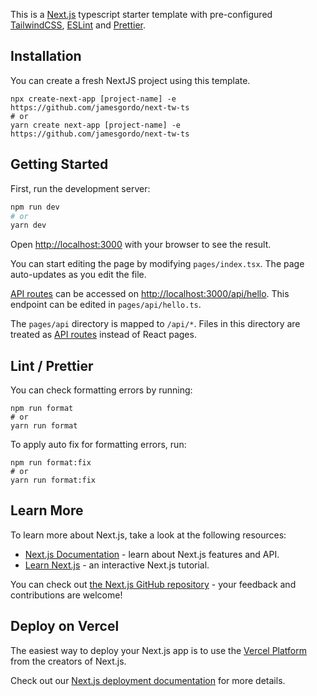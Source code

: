 This is a [Next.js](https://nextjs.org/) typescript starter template with pre-configured [TailwindCSS](https://tailwindcss.com/), [ESLint](https://eslint.org) and [Prettier](https://prettier.io).

## Installation

You can create a fresh NextJS project using this template.

```
npx create-next-app [project-name] -e https://github.com/jamesgordo/next-tw-ts
# or
yarn create next-app [project-name] -e https://github.com/jamesgordo/next-tw-ts
```

## Getting Started

First, run the development server:

```bash
npm run dev
# or
yarn dev
```

Open [http://localhost:3000](http://localhost:3000) with your browser to see the result.

You can start editing the page by modifying `pages/index.tsx`. The page auto-updates as you edit the file.

[API routes](https://nextjs.org/docs/api-routes/introduction) can be accessed on [http://localhost:3000/api/hello](http://localhost:3000/api/hello). This endpoint can be edited in `pages/api/hello.ts`.

The `pages/api` directory is mapped to `/api/*`. Files in this directory are treated as [API routes](https://nextjs.org/docs/api-routes/introduction) instead of React pages.

## Lint / Prettier

You can check formatting errors by running:

```
npm run format
# or
yarn run format
```

To apply auto fix for formatting errors, run:

```
npm run format:fix
# or
yarn run format:fix
```

## Learn More

To learn more about Next.js, take a look at the following resources:

- [Next.js Documentation](https://nextjs.org/docs) - learn about Next.js features and API.
- [Learn Next.js](https://nextjs.org/learn) - an interactive Next.js tutorial.

You can check out [the Next.js GitHub repository](https://github.com/vercel/next.js/) - your feedback and contributions are welcome!

## Deploy on Vercel

The easiest way to deploy your Next.js app is to use the [Vercel Platform](https://vercel.com/new?utm_medium=default-template&filter=next.js&utm_source=create-next-app&utm_campaign=create-next-app-readme) from the creators of Next.js.

Check out our [Next.js deployment documentation](https://nextjs.org/docs/deployment) for more details.
